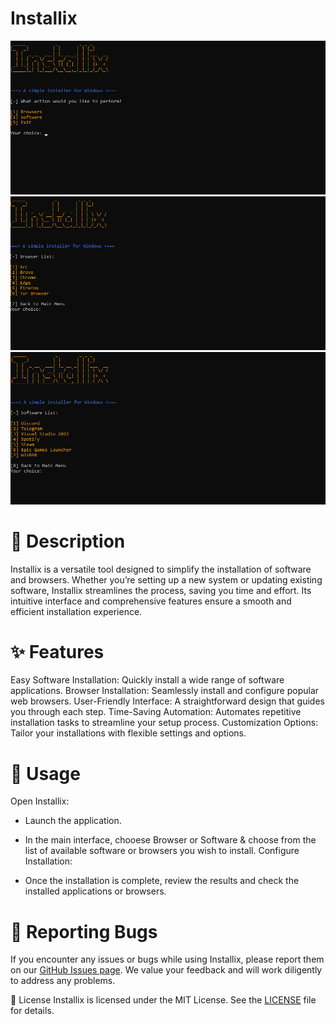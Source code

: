 # Installix
![Alt text](images/1.png)
![Alt text](images/2.png)
![Alt text](images/3.png)


# 📜 Description
Installix is a versatile tool designed to simplify the installation of software and browsers. Whether you’re setting up a new system or updating existing software, Installix streamlines the process, saving you time and effort. Its intuitive interface and comprehensive features ensure a smooth and efficient installation experience.

# ✨ Features
Easy Software Installation: Quickly install a wide range of software applications.
Browser Installation: Seamlessly install and configure popular web browsers.
User-Friendly Interface: A straightforward design that guides you through each step.
Time-Saving Automation: Automates repetitive installation tasks to streamline your setup process.
Customization Options: Tailor your installations with flexible settings and options.

# 📝 Usage
Open Installix:

* Launch the application.
  
* In the main interface, chooese Browser or Software & choose from the list of available software or browsers you wish to install.
Configure Installation:

* Once the installation is complete, review the results and check the installed applications or browsers.

# 🐛 Reporting Bugs
If you encounter any issues or bugs while using Installix, please report them on our [GitHub Issues page](https://github.com/ByteLogNet/Nexus-Tool/issues). We value your feedback and will work diligently to address any problems.

📄 License
Installix is licensed under the MIT License. See the [LICENSE](LICENSE) file for details.
